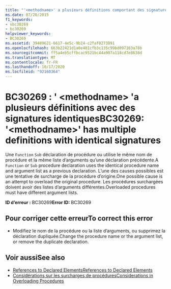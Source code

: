 ```yaml
---
title: "'<methodname>' a plusieurs définitions comportant des signatures identiques"
ms.date: 07/20/2015
f1_keywords:
- vbc30269
- bc30269
helpviewer_keywords:
- BC30269
ms.assetid: 39489621-6617-4e5c-9b24-c2faf8273891
ms.openlocfilehash: 663b22421d1a0e401cfb3c135c99bd097163a78b
ms.sourcegitcommit: ff5a4eb5cffbcac9521bc44a907a118cd7e8638d
ms.translationtype: MT
ms.contentlocale: fr-FR
ms.lasthandoff: 10/17/2020
ms.locfileid: "92160364"
---
```

# <a name="bc30269-methodname-has-multiple-definitions-with-identical-signatures"></a><span data-ttu-id="09ff5-102">BC30269 : ' \<methodname> 'a plusieurs définitions avec des signatures identiques</span><span class="sxs-lookup"><span data-stu-id="09ff5-102">BC30269: '\<methodname>' has multiple definitions with identical signatures</span></span>

<span data-ttu-id="09ff5-103">Une `Function` `Sub` déclaration de procédure ou utilise le même nom de procédure et la même liste d’arguments qu’une déclaration précédente.</span><span class="sxs-lookup"><span data-stu-id="09ff5-103">A `Function` or `Sub` procedure declaration uses the identical procedure name and argument list as a previous declaration.</span></span> <span data-ttu-id="09ff5-104">L’une des causes possibles est une tentative de surcharge de la procédure d’origine.</span><span class="sxs-lookup"><span data-stu-id="09ff5-104">One possible cause is an attempt to overload the original procedure.</span></span> <span data-ttu-id="09ff5-105">Les procédures surchargées doivent avoir des listes d’arguments différentes.</span><span class="sxs-lookup"><span data-stu-id="09ff5-105">Overloaded procedures must have different argument lists.</span></span>

 <span data-ttu-id="09ff5-106">**ID d’erreur :** BC30269</span><span class="sxs-lookup"><span data-stu-id="09ff5-106">**Error ID:** BC30269</span></span>

## <a name="to-correct-this-error"></a><span data-ttu-id="09ff5-107">Pour corriger cette erreur</span><span class="sxs-lookup"><span data-stu-id="09ff5-107">To correct this error</span></span>

- <span data-ttu-id="09ff5-108">Modifiez le nom de la procédure ou la liste d’arguments, ou supprimez la déclaration dupliquée.</span><span class="sxs-lookup"><span data-stu-id="09ff5-108">Change the procedure name or the argument list, or remove the duplicate declaration.</span></span>

## <a name="see-also"></a><span data-ttu-id="09ff5-109">Voir aussi</span><span class="sxs-lookup"><span data-stu-id="09ff5-109">See also</span></span>

- [<span data-ttu-id="09ff5-110">References to Declared Elements</span><span class="sxs-lookup"><span data-stu-id="09ff5-110">References to Declared Elements</span></span>](../../programming-guide/language-features/declared-elements/references-to-declared-elements.md)
- [<span data-ttu-id="09ff5-111">Considérations sur les surcharges de procédures</span><span class="sxs-lookup"><span data-stu-id="09ff5-111">Considerations in Overloading Procedures</span></span>](../../programming-guide/language-features/procedures/considerations-in-overloading-procedures.md)
